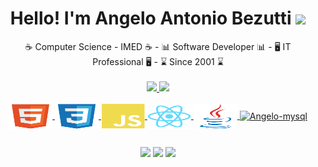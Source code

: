 <div align="center">
 <h1> Hello! I'm Angelo Antonio Bezutti <img src="https://raw.githubusercontent.com/iampavangandhi/iampavangandhi/master/gifs/Hi.gif" width="30px"></h1>
</div>

<div align="center">
 ☕ Computer Science - IMED ☕ -
 📊 Software Developer 📊 -
 🖥️ IT Professional 🖥️ - 
 ⌛ Since 2001 ⌛ 
</div><br>


<div align="center">
  <a href="https://github.com/angelobezutti">
  <img height="180em" src="https://github-readme-stats.vercel.app/api?username=angelobezutti&show_icons=true&theme=dracula&include_all_commits=true"/>
    <img height="180em" src="https://github-readme-stats.vercel.app/api/top-langs/?username=angelobezutti&layout=compact&theme=dracula"/>
</div>
  
<div style="display: inline_block" align="center"><br>
  <img align="center" alt="Angelo-HTML" height="40" width="70" src="https://raw.githubusercontent.com/devicons/devicon/master/icons/html5/html5-original.svg">
  <img align="center" alt="Angelo-CSS" height="40" width="70" src="https://raw.githubusercontent.com/devicons/devicon/master/icons/css3/css3-original.svg">
  <img align="center" alt="Angelo-Js" height="40" width="70" src="https://raw.githubusercontent.com/devicons/devicon/master/icons/javascript/javascript-plain.svg">
  <img align="center" alt="Angelo-React" height="40" width="70" src="https://raw.githubusercontent.com/devicons/devicon/master/icons/react/react-original.svg">
  <img align="center" alt="Angelo-java" height="40" width="70" src="https://raw.githubusercontent.com/devicons/devicon/master/icons/java/java-original.svg"> 
  <img align="center" alt="Angelo-mysql" height="40" width="70" src="https://cdn.jsdelivr.net/gh/devicons/devicon/icons/mysql/mysql-original-wordmark.svg">
  
 
</div>
  
  ##
 <div align="center"> 
  <a href="https://instagram.com/angelo_bezutti/" target="_blank"><img src="https://img.shields.io/badge/-Instagram-%23E4405F?style=for-the-badge&logo=instagram&logoColor=white"></a>
  <a href = "mailto:angeloantoniobzt@gmail.com"><img src="https://img.shields.io/badge/-Gmail-%23333?style=for-the-badge&logo=gmail&logoColor=white" target="_blank"></a>
  <a href="https://www.linkedin.com/in/angelo-a-bezutti-0a44a0198/" target="_blank"><img src="https://img.shields.io/badge/-LinkedIn-%230077B5?style=for-the-badge&logo=linkedin&logoColor=white"></a> 
  </div>



